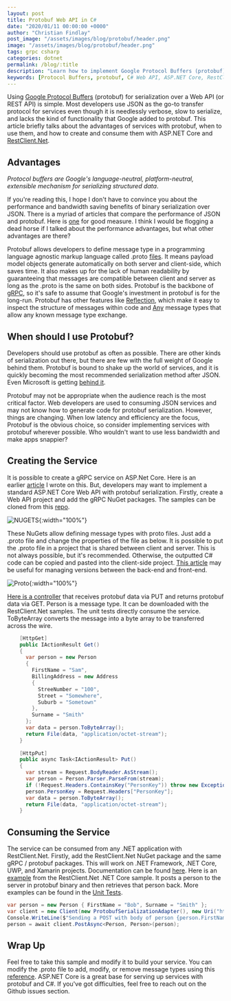 ```yaml
---
layout: post
title: Protobuf Web API in C#
date: "2020/01/11 00:00:00 +0000"
author: "Christian Findlay"
post_image: "/assets/images/blog/protobuf/header.png"
image: "/assets/images/blog/protobuf/header.png"
tags: grpc csharp
categories: dotnet
permalink: /blog/:title
description: "Learn how to implement Google Protocol Buffers (protobuf) in C# Web API for efficient serialization. Discover the advantages of protobuf over JSON, and how to create and consume protobuf services using ASP.NET Core and RestClient.Net"
keywords: [Protocol Buffers, protobuf, C# Web API, ASP.NET Core, RestClient.Net, binary serialization, gRPC, .proto files, JSON alternative, efficient data transfer, cross-platform serialization, Google Protocol Buffers, C# serialization, Web API performance, REST API optimization, protobuf serialization, .NET protobuf implementation, binary data transfer, protobuf advantages, C# service development]
---
```


Using [Google Protocol Buffers](https://developers.google.com/protocol-buffers) (protobuf) for serialization over a Web API (or REST API) is simple. Most developers use JSON as the go-to transfer protocol for services even though it is needlessly verbose, slow to serialize, and lacks the kind of functionality that Google added to protobuf. This article briefly talks about the advantages of services with protobuf, when to use them, and how to create and consume them with ASP.NET Core and [RestClient.Net](https://github.com/MelbourneDeveloper/RestClient.Net).

Advantages
----------

_Protocol buffers are Google's language-neutral, platform-neutral, extensible mechanism for serializing structured data_.

If you're reading this, I hope I don't have to convince you about the performance and bandwidth saving benefits of binary serialization over JSON. There is a myriad of articles that compare the performance of JSON and protobuf. Here is [one](https://auth0.com/beating-json-performance-with-protobuf/) for good measure. I think I would be flogging a dead horse if I talked about the performance advantages, but what other advantages are there?

Protobuf allows developers to define message type in a programming language agnostic markup language called .proto [files](https://developers.google.com/protocol-buffers/docs/proto3#simple). It means payload model objects generate automatically on both server and client-side, which saves time. It also makes up for the lack of human readability by guaranteeing that messages are compatible between client and server as long as the .proto is the same on both sides. Protobuf is the backbone of [gRPC](https://grpc.io/), so it's safe to assume that Google's investment in protobuf is for the long-run. Protobuf has other features like [Reflection](https://developers.google.com/protocol-buffers/docs/reference/csharp/namespace/google/protobuf/reflection), which make it easy to inspect the structure of messages within code and [Any](https://developers.google.com/protocol-buffers/docs/reference/csharp/class/google/protobuf/well-known-types/any) message types that allow any known message type exchange.

When should I use Protobuf?
---------------------------

Developers should use protobuf as often as possible. There are other kinds of serialization out there, but there are few with the full weight of Google behind them. Protobuf is bound to shake up the world of services, and it is quickly becoming the most recommended serialization method after JSON. Even Microsoft is getting [behind it](https://docs.microsoft.com/en-us/dotnet/architecture/cloud-native/rest-grpc).

Protobuf may not be appropriate when the audience reach is the most critical factor. Web developers are used to consuming JSON services and may not know how to generate code for protobuf serialization. However, things are changing. When low latency and efficiency are the focus, Protobuf is the obvious choice, so consider implementing services with protobuf wherever possible. Who wouldn't want to use less bandwidth and make apps snappier?

Creating the Service
--------------------

It is possible to create a gRPC service on ASP.Net Core. Here is an earlier [article](c-and-grpc-part-one) I wrote on this. But, developers may want to implement a standard ASP.NET Core Web API with protobuf serialization. Firstly, create a Web API project and add the gRPC NuGet packages. The samples can be cloned from this [repo](https://github.com/MelbourneDeveloper/RestClient.Net).

![NUGETS](/assets/images/blog/protobuf/nugets.png){:width="100%"}

These NuGets allow defining message types with proto files. Just add a .proto file and change the properties of the file as below. It is possible to put the .proto file in a project that is shared between client and server. This is not always possible, but it's recommended. Otherwise, the outputted C# code can be copied and pasted into the client-side project. [This article](https://www.christianfindlay.com/blog/back-end-front-end-versioning) may be useful for managing versions between the back-end and front-end.

![Proto](/assets/images/blog/protobuf/proto.png){:width="100%"}

[Here is a controller](https://github.com/MelbourneDeveloper/RestClient.Net/blob/28b636e4b5323fe7d3f72f720c1fabdb715b1c0b/ApiExamples/Controllers/PersonController.cs#L11) that receives protobuf data via PUT and returns protobuf data via GET. Person is a message type. It can be downloaded with the RestClient.Net samples. The unit tests directly consume the service. ToByteArray converts the message into a byte array to be transferred across the wire.

```csharp
    [HttpGet]
    public IActionResult Get()
    {
      var person = new Person
      {
        FirstName = "Sam",
        BillingAddress = new Address
        {
          StreeNumber = "100",
          Street = "Somewhere",
          Suburb = "Sometown"
        },
        Surname = "Smith"
      };
      var data = person.ToByteArray();
      return File(data, "application/octet-stream");
    }
    
    [HttpPut]
    public async Task<IActionResult> Put()
    {
      var stream = Request.BodyReader.AsStream();
      var person = Person.Parser.ParseFrom(stream);
      if (!Request.Headers.ContainsKey("PersonKey")) throw new Exception("No key");
      person.PersonKey = Request.Headers["PersonKey"];
      var data = person.ToByteArray();
      return File(data, "application/octet-stream");
    } 
```

Consuming the Service
---------------------

The service can be consumed from any .NET application with RestClient.Net. Firstly, add the RestClient.Net NuGet package and the same gRPC / protobuf packages. This will work on .NET Framework, .NET Core, UWP, and Xamarin projects. Documentation can be found [here](https://github.com/MelbourneDeveloper/RestClient.Net/wiki). Here is an [example](https://github.com/MelbourneDeveloper/RestClient.Net/blob/28b636e4b5323fe7d3f72f720c1fabdb715b1c0b/RestClient.Net.Samples/RestClient.Net.CoreSample/Program.cs#L19) from the RestClient.Net .NET Core sample. It posts a person to the server in protobuf binary and then retrieves that person back. More examples can be found in the [Unit Tests](https://github.com/MelbourneDeveloper/RestClient.Net/blob/28b636e4b5323fe7d3f72f720c1fabdb715b1c0b/RestClient.Net.UnitTests/UnitTests.cs#L275).

```csharp
var person = new Person { FirstName = "Bob", Surname = "Smith" };
var client = new Client(new ProtobufSerializationAdapter(), new Uri("http://localhost:42908/person"));
Console.WriteLine($"Sending a POST with body of person {person.FirstName} {person.Surname} serialized to binary with Google Protobuffers");
person = await client.PostAsync<Person, Person>(person);
```    

Wrap Up
-------

Feel free to take this sample and modify it to build your service. You can modify the .proto file to add, modify, or remove message types using this [reference](https://developers.google.com/protocol-buffers/docs/reference/overview). ASP.NET Core is a great base for serving up services with protobuf and C#. If you've got difficulties, feel free to reach out on the Github issues section.